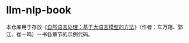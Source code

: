 # llm-nlp-book

本仓库用于存放《[自然语言处理：基于大语言模型的方法](https://item.jd.com/14395393.html)》（作者：车万翔、郭江、崔一鸣）一书各章节的示例代码。
